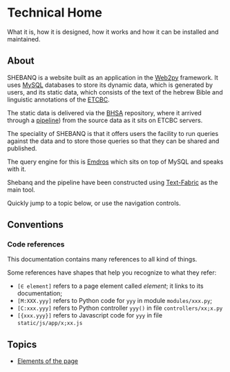 # Technical Home

What it is, how it is designed, how it works and how it can be installed and maintained.

## About

SHEBANQ is a website built as an application in the
[Web2py]({{web2py}}) framework.
It uses [MySQL]({{mysql}}) databases to store its dynamic data,
which is generated by users, and its static data, which consists
of the text of the hebrew Bible and linguistic annotations
of the [ETCBC]({{etcbc}}).

The static data is delivered via the [BHSA]({{bhsa}}) repository,
where it arrived through a [pipeline]({{pipeline}})) from
the source data as it sits on ETCBC servers.

The speciality of SHEBANQ is that it offers users the facility to
run queries against the data and to store those queries so that they
can be shared and published.

The query engine for this is [Emdros]({{emdros}}) which sits on top
of MySQL and speaks with it.

Shebanq and the pipeline have been constructed using
[Text-Fabric]({{textfabric}}) as the main tool.

Quickly jump to a topic below,
or use the navigation controls.

## Conventions

### Code references


This documentation contains many references to all kind of things.

Some references have shapes that help you recognize to what they refer:

*   `[∈ element]` refers to a page element called *element*; it links
    to its documentation;
*   `[M:XXX.yyy]` refers to Python code for `yyy` in module `modules/xxx.py`;
*   `[C:xxx.yyy]` refers to Python controller `yyy()` in file `controllers/xx;x.py`
*   `[{xxx.yyy}]` refers to Javascript code for `yyy` in file `static/js/app/x;xx.js`

## Topics

*   [Elements of the page](elements/index.md)
